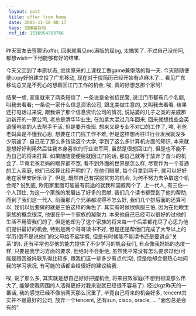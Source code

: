 ```yaml
---
 layout: post
 title: offer from home
 date: 2005-11-10 00:17
 tags: 旧博客存档
 ref_id: 1536954703766
---
```

昨天室友去签腾讯offer, 回来就看见mc满版的屈bg, 太搞笑了. 不过自己没份阿, 都想wish一下他能够有好的结果.



今天又回到了本原状态, 继续原来的上课找工做game兼堕落的每一天. 今天随随便便copy好份建立投了广东移动, 现在对于投简历已经开始有点麻木了...
看见广东移动总又是不死心的想着回江门工作的机会, 唉, 真的好想念那个家阿!



结果一想, 家里就来了两条短信了. 一条说是全省招民警, 说江门市都有几个名额, 叫我去看看; 一条说一家什么信息资讯公司, 跟北美做生意的,
又叫我去看看. 结果还打电话过来说, 跟我讲了那个信息资讯公司的情况, 说姑婆的儿子之类的亲戚那边新开的一家公司, 老总是清华毕业生,
在加拿大混过几年回来, 回来就想找些会英语懂电脑的人去帮手干活, 但是要开夜班. 想来又是专业不对口的工作了, 唉, 老爸老妈真是不懂我心思,
想要在江门找工作不难, 但是这样想再往IT行业发展就没多少前途了. 自己花了那么多钱读这个大学, 学到了这么多计算机方面的知识,
本来就是想好好利用然后往我本身喜欢的行业进军阿, 虽然是很想回江门, 但是也不能不为自己的将来打算. 如果随随便便屈就回江门的话,
那自己就等于放弃了奋斗的机会了. 毕竟老爸老妈的眼界都不宽, 看不到外面的世界是怎么样, 尽管作为一个普通的工人家庭, 他们已经算比较开明的了.
在他们眼里, 每个月拿到两千, 就可以好好地在家里安居乐业了. 但是, 既然自己有摆脱贫穷的机会, 为何不努力去争取这个机会呢? 说到底,
欧阳家里面可能最有前途的就我和国威两个了. 上一代人, 有三伯一个人顶住, 为这一个家族的发展出了好多的贡献, 我们几个读书都受到了他的帮助;
而到了我们这一代人, 前面那几个兄弟都混得不怎么好, 我们几个排后面的还算可以, 我们以后要做的就是三伯这样的角色了. 其实有时候很佩服三伯,
因为在他眼里家族的概念很深, 他很在乎一个家族的凝聚力. 本来他自己已经可以很好的过他的生活不用管我们的了,
但是他却为了这个家族的将来每一个后辈都花尽了心思为他们提供最好的机会, 特别是两个哥哥读书不好,
但是还是帮他们完成了大专以上的学历(倒不是说他们的父母给不起学费, 但是有时候能不能读书还是要讲点"关系"的).
还有平常也尽他的能力提供了不少学习的机会我们, 有点像我妈妈的态度一样, 只要是我学习方面的要求, 他绝对不会拒绝,
虽然我平常没有怎么要求过他(可能是跟我爸妈联系得比较多, 跟我们这一辈多少有点代沟), 但是他却会很热心地问我的学习状况, 有可能的话都会给很好的建议给我.



唉, 说了那么多, 其实就是想自己好好把握机会, 将来报效家庭(不想到祖国那么伟大了, 能够使我周围的人活得更好对我来说就已经很不容易了).
经过kgz昨天的一番话, 我的感觉已经不像前两天那么沉重了, 毕竟自己将来的机会好多, tencent其实并不是最好的公司, 放弃一个tencent,
还有sun, cisco, oracle, ... "面包总是会有的".

